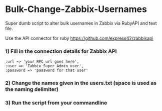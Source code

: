 # Bulk-Change-Zabbix-Usernames
Super dumb script to alter bulk usernames in Zabbix via RubyAPI and text file.

Use the API connector for ruby https://github.com/express42/zabbixapi

### 1) Fill in the connection details for Zabbix API
```
:url => 'your RPC url goes here',
:user => 'Zabbix Super Admin user',
:password => 'password for that user'
```  
### 2) Change the names given in the users.txt (space is used as the naming delimiter)

### 3) Run the script from your commandline
